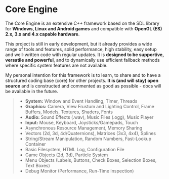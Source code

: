 # Core Engine

The Core Engine is an extensive C++ framework based on the SDL library for **Windows, Linux and Android games** and compatible with **OpenGL (ES) 2.x, 3.x and 4.x capable hardware**.

This project is still in early development, but it already provides a wide range of tools and features, solid performance, high stability, easy setup and well-written code with regular updates. It is **designed to be supportive, versatile and powerful**, and to dynamically use efficient fallback methods where specific system features are not available.

My personal intention for this framework is to learn, to share and to have a structured coding base (core) for other projects. **It is (and will stay) open source** and is constructed and commented as good as possible - docs will be available in the future.

> - **System:** Window and Event Handling, Timer, Threads 
> - **Graphics:** Camera, View Frustum and Lighting Control, Frame Buffers, Models, Textures, Shaders, Fonts
> - **Audio:** Sound Effects (.wav), Music Files (.ogg), Music Player
> - **Input:** Mouse, Keyboard, Joysticks/Gamepads, Touch
> - Asynchronous Resource Management, Memory Sharing
> - Vectors (2d, 3d, 4d/Quaternions), Matrices (3x3, 4x4), Splines
> - String/Stream Manipulation, Random Numbers, Fast-Lookup Container
> - Basic Filesystem, HTML Log, Configuration File
> - Game Objects (2d, 3d), Particle System
> - Menu Objects (Labels, Buttons, Check Boxes, Selection Boxes, Text Boxes)
> - Debug Monitor (Performance, Run-Time Inspection)